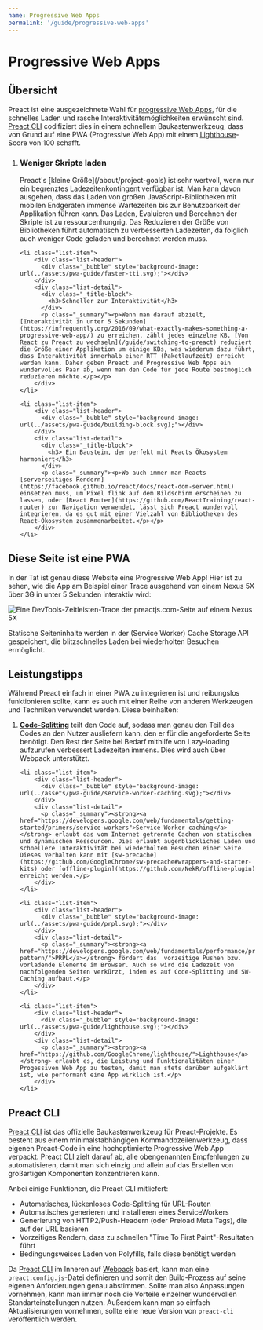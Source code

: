 ```yaml
---
name: Progressive Web Apps
permalink: '/guide/progressive-web-apps'
---
```


# Progressive Web Apps

## Übersicht

Preact ist eine ausgezeichnete Wahl für [progressive Web Apps](https://developers.google.com/web/progressive-web-apps/), für die schnelles Laden und rasche Interaktivitätsmöglichkeiten erwünscht sind. [Preact CLI](https://github.com/developit/preact-cli) codifiziert dies in einem schnellem Baukastenwerkzeug, dass von Grund auf eine PWA (Progressive Web App) mit einem [Lighthouse][LH]-Score von 100 schafft.

[LH]: https://developers.google.com/web/tools/lighthouse/

<ol class="list-view">
    <li class="list-item">
        <div class="list-header">
          <div class="_bubble" style="background-image: url(../assets/pwa-guide/load-less-script.svg);"></div>
        </div>
        <div class="list-detail">
          <div class="_title-block">
            <h3>Weniger Skripte laden</h3>
          </div>
          <p class="_summary">Preact's [kleine Größe](/about/project-goals) ist sehr wertvoll, wenn nur ein begrenztes Ladezeitenkontingent verfügbar ist. Man kann davon ausgehen, dass das Laden von großen JavaScript-Bibliotheken mit mobilen Endgeräten immense Wartezeiten bis zur Benutzbarkeit der Applikation führen kann. Das Laden, Evaluieren und Berechnen der Skripte ist zu ressourcenhungrig. Das Reduzieren der Größe von Bibliotheken führt automatisch zu verbesserten Ladezeiten, da folglich auch weniger Code geladen und berechnet werden muss.</p>
        </div>
    </li>

    <li class="list-item">
        <div class="list-header">
          <div class="_bubble" style="background-image: url(../assets/pwa-guide/faster-tti.svg);"></div>
        </div>
        <div class="list-detail">
          <div class="_title-block">
            <h3>Schneller zur Interaktivität</h3>
          </div>
          <p class="_summary"><p>Wenn man darauf abzielt, [Interaktivität in unter 5 Sekunden](https://infrequently.org/2016/09/what-exactly-makes-something-a-progressive-web-app/) zu erreichen, zählt jedes einzelne KB. [Von React zu Preact zu wechseln](/guide/switching-to-preact) reduziert die Größe einer Applikation um einige KBs, was wiederum dazu führt, dass Interaktivität innerhalb einer RTT (Paketlaufzeit) erreicht werden kann. Daher geben Preact und Progressive Web Apps ein wundervolles Paar ab, wenn man den Code für jede Route bestmöglich reduzieren möchte.</p></p>
        </div>
    </li>

    <li class="list-item">
        <div class="list-header">
          <div class="_bubble" style="background-image: url(../assets/pwa-guide/building-block.svg);"></div>
        </div>
        <div class="list-detail">
          <div class="_title-block">
            <h3> Ein Baustein, der perfekt mit Reacts Ökosystem harmoniert</h3>
          </div>
          <p class="_summary"><p>Wo auch immer man Reacts [serverseitiges Rendern](https://facebook.github.io/react/docs/react-dom-server.html) einsetzen muss, um Pixel flink auf dem Bildschirm erscheinen zu lassen, oder [React Router](https://github.com/ReactTraining/react-router) zur Navigation verwendet, lässt sich Preact wundervoll integrieren, da es gut mit einer Vielzahl von Bibliotheken des React-Ökosystem zusammenarbeitet.</p></p>
        </div>
    </li>
</ol>

## Diese Seite ist eine PWA

In der Tat ist genau diese Website eine Progressive Web App! Hier ist zu sehen, wie die App am Beispiel einer Trace ausgehend von einem Nexus 5X über 3G in unter 5 Sekunden interaktiv wird:

<img src="../assets/pwa-guide/timeline.jpg" alt="Eine DevTools-Zeitleisten-Trace der preactjs.com-Seite auf einem Nexus 5X"/>

Statische Seiteninhalte werden in der (Service Worker) Cache Storage API gespeichert, die blitzschnelles Laden bei wiederholten Besuchen ermöglicht.

## Leistungstipps

Während Preact einfach in einer PWA zu integrieren ist und reibungslos funktionieren sollte, kann es auch mit einer Reihe von anderen Werkzeugen und Techniken verwendet werden. Diese beinhalten:

<ol class="list-view">
    <li class="list-item">
        <div class="list-header">
          <div class="_bubble" style="background-image: url(../assets/pwa-guide/code-splitting.svg);"></div>
        </div>
        <div class="list-detail">
          <p class="_summary"><strong><a href="https://webpack.github.io/docs/code-splitting.html">Code-Splitting</a></strong>  teilt den Code auf, sodass man genau den Teil des Codes an den Nutzer ausliefern kann, den er für die angeforderte Seite benötigt. Den Rest der Seite bei Bedarf mithilfe von Lazy-loading aufzurufen verbessert Ladezeiten immens. Dies wird auch über Webpack unterstützt.</p>
        </div>
    </li>

    <li class="list-item">
        <div class="list-header">
          <div class="_bubble" style="background-image: url(../assets/pwa-guide/service-worker-caching.svg);"></div>
        </div>
        <div class="list-detail">
          <p class="_summary"><strong><a href="https://developers.google.com/web/fundamentals/getting-started/primers/service-workers">Service Worker caching</a></strong> erlaubt das vom Internet getrennte Cachen von statischen und dynamischen Ressourcen. Dies erlaubt augenblickliches Laden und schnellere Interaktivität bei wiederholtem Besuchen einer Seite. Dieses Verhalten kann mit [sw-precache](https://github.com/GoogleChrome/sw-precache#wrappers-and-starter-kits) oder [offline-plugin](https://github.com/NekR/offline-plugin) erreicht werden.</p>
        </div>
    </li>

    <li class="list-item">
        <div class="list-header">
          <div class="_bubble" style="background-image: url(../assets/pwa-guide/prpl.svg);"></div>
        </div>
        <div class="list-detail">
          <p class="_summary"><strong><a href="https://developers.google.com/web/fundamentals/performance/prpl-pattern/">PRPL</a></strong> fördert das  vorzeitige Pushen bzw. vorladende Elemente im Browser. Auch so wird die Ladezeit von nachfolgenden Seiten verkürzt, indem es auf Code-Splitting und SW-Caching aufbaut.</p>
        </div>
    </li>

    <li class="list-item">
        <div class="list-header">
          <div class="_bubble" style="background-image: url(../assets/pwa-guide/lighthouse.svg);"></div>
        </div>
        <div class="list-detail">
          <p class="_summary"><strong><a href="https://github.com/GoogleChrome/lighthouse/">Lighthouse</a></strong> erlaubt es, die Leistung und Funktionalitäten einer Progessiven Web App zu testen, damit man stets darüber aufgeklärt ist, wie performant eine App wirklich ist.</p>
        </div>
    </li>
</ol>

## Preact CLI

[Preact CLI](https://github.com/developit/preact-cli/) ist das offizielle Baukastenwerkzeug für Preact-Projekte. Es besteht aus einem minimalstabhängigen Kommandozeilenwerkzeug, dass eigenen Preact-Code in eine hochoptimierte Progressive Web App verpackt. Preact CLI zielt darauf ab, alle obengenannten Empfehlungen zu automatisieren, damit man sich einzig und allein auf das Erstellen von großartigen Komponenten konzentrieren kann.

Anbei einige Funktionen, die Preact CLI mitliefert:


- Automatisches, lückenloses Code-Splitting für URL-Routen
- Automatisches generieren und installieren eines ServiceWorkers
- Generierung von HTTP2/Push-Headern (oder Preload Meta Tags), die auf der URL basieren
- Vorzeitiges Rendern, dass zu schnellen "Time To First Paint"-Resultaten führt
- Bedingungsweises Laden von Polyfills, falls diese benötigt werden

Da [Preact CLI](https://github.com/developit/preact-cli/) im Inneren auf [Webpack](https://webpack.js.org) basiert, kann man eine `preact.config.js`-Datei definieren und somit den Build-Prozess auf seine eigenen Anforderungen genau abstimmen. Sollte man also Anpassungen vornehmen, kann man immer noch die Vorteile einzelner wundervollen Standarteinstellungen nutzen. Außerdem kann man so einfach Aktualisierungen vornehmen, sollte eine neue Version von `preact-cli` veröffentlich werden.
